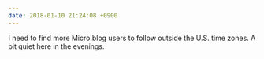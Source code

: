 ```yaml
---
date: 2018-01-10 21:24:08 +0900
---
```

I need to find more Micro.blog users to follow outside the U.S. time zones. A bit quiet here in the evenings.
